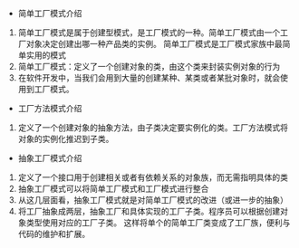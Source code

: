 * 简单工厂模式介绍
1. 简单工厂模式是属于创建型模式，是工厂模式的一种。简单工厂模式由一个工厂对象决定创建出哪一种产品类的实例。
简单工厂模式是工厂模式家族中最简单实用的模式
2. 简单工厂模式：定义了一个创建对象的类，由这个类来封装实例对象的行为
3. 在软件开发中，当我们会用到大量的创建某种、某类或者某批对象时，就会使用到工厂模式。

* 工厂方法模式介绍
1. 定义了一个创建对象的抽象方法，由子类决定要实例化的类。工厂方法模式将对象的实例化推迟到子类。

* 抽象工厂模式介绍
1. 定义了一个接口用于创建相关或者有依赖关系的对象族，而无需指明具体的类
2. 抽象工厂模式可以将简单工厂模式和工厂模式进行整合
3. 从这几层面看，抽象工厂模式就是对简单工厂模式的改进（或进一步的抽象）
4. 将工厂抽象成两层，抽象工厂和具体实现的工厂子类。程序员可以根据创建对象类型使用对应的工厂子类。
这样将单个的简单工厂类变成了工厂族，便利与代码的维护和扩展。